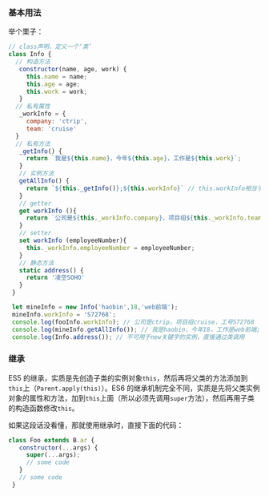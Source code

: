 ### 基本用法

举个栗子：

```js
// class声明，定义一个‘类’
class Info {
  // 构造方法
   constructor(name, age, work) {
     this.name = name;
     this.age = age;
     this.work = work;
   }
  // 私有属性
   _workInfo = {
     company: 'ctrip',
     team: 'cruise'
  }
  // 私有方法
   _getInfo() {
     return `我是${this.name}，今年${this.age}，工作是${this.work}`;
   }   
   // 实例方法
   getAllInfo() {
     return `${this._getInfo()};${this.workInfo}` // this.workInfo相当于一个实例属性
   }
   // getter
   get workInfo (){
     return `公司是${this._workInfo.company}，项目组${this._workInfo.team}，工号${this._workInfo.employeeNumber || '未知'}`;
   }
   // setter
   set workInfo (employeeNumber){
     this._workInfo.employeeNumber = employeeNumber;
   }
   // 静态方法
   static address() {
     return '凌空SOHO'
   }
 }

 let mineInfo = new Info('haobin',18,'web前端');
 mineInfo.workInfo = 'S72768'; 
 console.log(fooInfo.workInfo); // 公司是ctrip，项目组cruise，工号S72768
 console.log(mineInfo.getAllInfo()); // 我是haobin，今年18，工作是web前端;公司是ctrip，项目组cruise，工号S72768
 console.log(Info.address()); // 不可用于new关键字的实例，直接通过类调用
```

### 继承

ES5 的继承，实质是先创造子类的实例对象`this`，然后再将父类的方法添加到`this`上（`Parent.apply(this)`）。ES6 的继承机制完全不同，实质是先将父类实例对象的属性和方法，加到`this`上面（所以必须先调用`super`方法），然后再用子类的构造函数修改`this`。

如果这段话没看懂，那就使用继承时，直接下面的代码：

```js
class Foo extends B.ar {
   constructor(...args) {
     super(...args);
     // some code
   }
   // some code
 }
```



